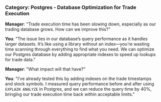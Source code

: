 ### **Category: Postgres - Database Optimization for Trade Execution**

**Manager**: "Trade execution time has been slowing down, especially as our trading database grows. How can we improve this?"

**You**: "The issue lies in our database’s query performance as it handles larger datasets. It’s like using a library without an index—you’re wasting time scanning through everything to find what you need. We can optimize our Postgres database by adding appropriate indexes to speed up lookups for trade data."

**Manager**: "What impact will that have?"

**You**: "I’ve already tested this by adding indexes on the trade timestamps and stock symbols. I measured query performance before and after using `EXPLAIN ANALYZE` in Postgres, and we can reduce the query time by 40%, bringing our trade execution time back within acceptable limits."
